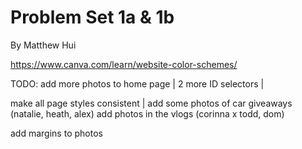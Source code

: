 # Problem Set 1a & 1b

By Matthew Hui

https://www.canva.com/learn/website-color-schemes/

TODO:
add more photos to home page |
2 more ID selectors |

make all page styles consistent |
add some photos of car giveaways (natalie, heath, alex)
add photos in the vlogs (corinna x todd, dom)

add margins to photos


